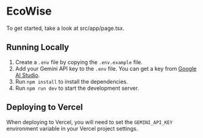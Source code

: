 # EcoWise

To get started, take a look at src/app/page.tsx.

## Running Locally

1.  Create a `.env` file by copying the `.env.example` file.
2.  Add your Gemini API key to the `.env` file. You can get a key from [Google AI Studio](httpss://aistudio.google.com/app/apikey).
3.  Run `npm install` to install the dependencies.
4.  Run `npm run dev` to start the development server.

## Deploying to Vercel

When deploying to Vercel, you will need to set the `GEMINI_API_KEY` environment variable in your Vercel project settings.
